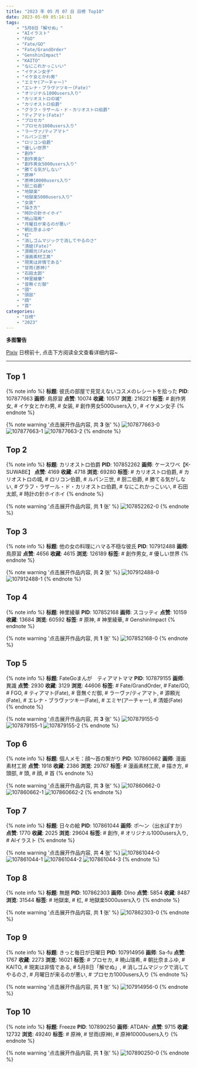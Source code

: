 ```yaml
---
title: "2023 年 05 月 07 日 日榜 Top10"
date: 2023-05-09 05:14:11
tags:
    - "5月8日「解せぬ」"
    - "AIイラスト"
    - "FGO"
    - "Fate/GO"
    - "Fate/GrandOrder"
    - "GenshinImpact"
    - "KAITO"
    - "なにこれかっこいい"
    - "イケメン女子"
    - "イケ女とかわ男"
    - "エミヤ(アーチャー)"
    - "エレナ・ブラヴァツキー(Fate)"
    - "オリジナル1000users入り"
    - "カリオストロの城"
    - "カリオストロ伯爵"
    - "グラフ・ラザール・ド・カリオストロ伯爵"
    - "ティアマト(Fate)"
    - "プロセカ"
    - "プロセカ1000users入り"
    - "ラーヴァ/ティアマト"
    - "ルパン三世"
    - "ロリコン伯爵"
    - "優しい世界"
    - "創作"
    - "創作男女"
    - "創作男女5000users入り"
    - "勝てる気がしない"
    - "原神"
    - "原神10000users入り"
    - "厨二伯爵"
    - "地獄楽"
    - "地獄楽5000users入り"
    - "女装"
    - "描き方"
    - "時計の針ホイホイ"
    - "暁山瑞希"
    - "月曜日が来るのが悪い"
    - "朝比奈まふゆ"
    - "杠"
    - "消しゴムマジックで消してやるのさ"
    - "清姫(Fate)"
    - "源頼光(Fate)"
    - "漫画素材工房"
    - "現実は非情である"
    - "甘雨(原神)"
    - "石田太郎"
    - "神里綾華"
    - "音無ぐだ御"
    - "頭"
    - "頭部"
    - "顔"
    - "首"
categories:
    - "日榜"
    - "2023"
---
```


<i class="fa fa-triangle-exclamation"></i>**多图警告**<i class="fa fa-triangle-exclamation"></i>

[Pixiv](https://www.pixiv.net/) 日榜前十, 点击下方阅读全文查看详细内容~

<!-- more -->

---

## Top 1

{% note info %}
**标题**: 彼氏の部屋で見覚えないコスメのレシートを拾った
**PID**: 107877663 **画师**: 鳥原習
**点赞**: 10074 **收藏**: 10517 **浏览**: 216221
**标签**: # 創作男女, # イケ女とかわ男, # 女装, # 創作男女5000users入り, # イケメン女子
{% endnote %}

{% note warning '点击展开作品内容, 共 **3** 张' %}
![107877663-0](https://i.pixiv.re/img-original/img/2023/05/06/19/35/59/107877663_p0.jpg)
![107877663-1](https://i.pixiv.re/img-original/img/2023/05/06/19/35/59/107877663_p1.jpg)
![107877663-2](https://i.pixiv.re/img-original/img/2023/05/06/19/35/59/107877663_p2.jpg)
{% endnote %}

## Top 2

{% note info %}
**标题**: カリオストロ伯爵
**PID**: 107852262 **画师**: ケースワベ【K-SUWABE】
**点赞**: 4169 **收藏**: 4718 **浏览**: 69280
**标签**: # カリオストロ伯爵, # カリオストロの城, # ロリコン伯爵, # ルパン三世, # 厨二伯爵, # 勝てる気がしない, # グラフ・ラザール・ド・カリオストロ伯爵, # なにこれかっこいい, # 石田太郎, # 時計の針ホイホイ
{% endnote %}

{% note warning '点击展开作品内容, 共 **1** 张' %}
![107852262-0](https://i.pixiv.re/img-original/img/2023/05/06/00/01/25/107852262_p0.jpg)
{% endnote %}

## Top 3

{% note info %}
**标题**: 他の女の料理にハマる不穏な彼氏
**PID**: 107912488 **画师**: 鳥原習
**点赞**: 4656 **收藏**: 4615 **浏览**: 126189
**标签**: # 創作男女, # 優しい世界
{% endnote %}

{% note warning '点击展开作品内容, 共 **2** 张' %}
![107912488-0](https://i.pixiv.re/img-original/img/2023/05/07/18/13/41/107912488_p0.jpg)
![107912488-1](https://i.pixiv.re/img-original/img/2023/05/07/18/13/41/107912488_p1.jpg)
{% endnote %}

## Top 4

{% note info %}
**标题**: 神里綾華
**PID**: 107852168 **画师**: スコッティ
**点赞**: 10159 **收藏**: 13684 **浏览**: 60592
**标签**: # 原神, # 神里綾華, # GenshinImpact
{% endnote %}

{% note warning '点击展开作品内容, 共 **1** 张' %}
![107852168-0](https://i.pixiv.re/img-original/img/2023/05/06/00/00/41/107852168_p0.jpg)
{% endnote %}

## Top 5

{% note info %}
**标题**: FateGoまんが　ティアマトママ
**PID**: 107879155 **画师**: 異識
**点赞**: 2930 **收藏**: 3129 **浏览**: 44606
**标签**: # Fate/GrandOrder, # Fate/GO, # FGO, # ティアマト(Fate), # 音無ぐだ御, # ラーヴァ/ティアマト, # 源頼光(Fate), # エレナ・ブラヴァツキー(Fate), # エミヤ(アーチャー), # 清姫(Fate)
{% endnote %}

{% note warning '点击展开作品内容, 共 **3** 张' %}
![107879155-0](https://i.pixiv.re/img-original/img/2023/05/06/20/20/33/107879155_p0.png)
![107879155-1](https://i.pixiv.re/img-original/img/2023/05/06/20/20/33/107879155_p1.png)
![107879155-2](https://i.pixiv.re/img-original/img/2023/05/06/20/20/33/107879155_p2.png)
{% endnote %}

## Top 6

{% note info %}
**标题**: 個人メモ：顔～首の繋がり
**PID**: 107860662 **画师**: 漫画素材工房
**点赞**: 1918 **收藏**: 2386 **浏览**: 29767
**标签**: # 漫画素材工房, # 描き方, # 頭部, # 頭, # 顔, # 首
{% endnote %}

{% note warning '点击展开作品内容, 共 **3** 张' %}
![107860662-0](https://i.pixiv.re/img-original/img/2023/05/06/07/00/10/107860662_p0.jpg)
![107860662-1](https://i.pixiv.re/img-original/img/2023/05/06/07/00/10/107860662_p1.jpg)
![107860662-2](https://i.pixiv.re/img-original/img/2023/05/06/07/00/10/107860662_p2.jpg)
{% endnote %}

## Top 7

{% note info %}
**标题**: 日々の絵
**PID**: 107861044 **画师**: ポ～ン（出水ぽすか）
**点赞**: 1770 **收藏**: 2025 **浏览**: 29604
**标签**: # 創作, # オリジナル1000users入り, # AIイラスト
{% endnote %}

{% note warning '点击展开作品内容, 共 **4** 张' %}
![107861044-0](https://i.pixiv.re/img-original/img/2023/05/06/07/30/02/107861044_p0.jpg)
![107861044-1](https://i.pixiv.re/img-original/img/2023/05/06/07/30/02/107861044_p1.jpg)
![107861044-2](https://i.pixiv.re/img-original/img/2023/05/06/07/30/02/107861044_p2.jpg)
![107861044-3](https://i.pixiv.re/img-original/img/2023/05/06/07/30/02/107861044_p3.jpg)
{% endnote %}

## Top 8

{% note info %}
**标题**: 無題
**PID**: 107862303 **画师**: DIno
**点赞**: 5854 **收藏**: 8487 **浏览**: 31544
**标签**: # 地獄楽, # 杠, # 地獄楽5000users入り
{% endnote %}

{% note warning '点击展开作品内容, 共 **1** 张' %}
![107862303-0](https://i.pixiv.re/img-original/img/2023/05/06/08/54/53/107862303_p0.jpg)
{% endnote %}

## Top 9

{% note info %}
**标题**: きっと毎日が日曜日
**PID**: 107914956 **画师**: Sa-fu
**点赞**: 1767 **收藏**: 2273 **浏览**: 16021
**标签**: # プロセカ, # 暁山瑞希, # 朝比奈まふゆ, # KAITO, # 現実は非情である, # 5月8日「解せぬ」, # 消しゴムマジックで消してやるのさ, # 月曜日が来るのが悪い, # プロセカ1000users入り
{% endnote %}

{% note warning '点击展开作品内容, 共 **1** 张' %}
![107914956-0](https://i.pixiv.re/img-original/img/2023/05/07/19/26/12/107914956_p0.jpg)
{% endnote %}

## Top 10

{% note info %}
**标题**: Freeze
**PID**: 107890250 **画师**: ATDAN-
**点赞**: 9715 **收藏**: 12732 **浏览**: 49240
**标签**: # 原神, # 甘雨(原神), # 原神10000users入り
{% endnote %}

{% note warning '点击展开作品内容, 共 **1** 张' %}
![107890250-0](https://i.pixiv.re/img-original/img/2023/05/07/01/02/04/107890250_p0.jpg)
{% endnote %}

